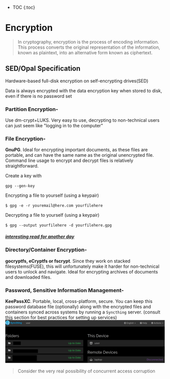 * TOC
{:toc}

# Encryption

> In cryptography, encryption is the process of encoding information. This process converts the original representation of the information, known as plaintext, into an alternative form known as ciphertext.

## SED/Opal Specification

Hardware-based full-disk encryption on self-encrypting drives(SED)

Data is always encrypted with the data encryption key when stored to disk, even if there is no password set

### Partition Encryption-

Use dm-crypt+LUKS. Very easy to use, decrypting to non-technical users can just seem like "logging in to the computer"

### File Encryption-

**GnuPG**. Ideal for encrypting important documents, as these files are portable, and can have the same name as the original unencrypted file. Command line usage to encrypt and decrypt files is relatively straightforward.

Create a key with

`gpg --gen-key`

Encrypting a file to yourself (using a keypair)

`$ gpg -e -r youremail@here.com yourfilehere`

Decrypting a file to yourself (using a keypair)

`$ gpg --output yourfilehere -d yourfilehere.gpg`

##### [interesting read for another day](https://www.philzimmermann.com/EN/essays/WhyIWrotePGP.html)

### Directory/Container Encryption-

**gocryptfs, eCryptfs or fscrypt**. Since they work on stacked filesystems(FUSE), this will unfortunately make it harder for non-technical users to unlock and navigate.
Ideal for encrypting archives of documents and downloaded files.

### Password, Sensitive Information Management-

**KeePassXC**. Portable, local, cross-platform, secure. You can keep this password database file (optionally) along with the encrypted files and containers synced across systems by running a `Syncthing` server. (consult [this](#setting-up-needed-services) section for best practices for setting up services)
![](syncthing.png)

> Consider the very real possibility of concurrent access corruption

<!-- FUTURE
data in use
data in motion (setting HTTPS-only)
DNSSEC OCSP
VPN
NTPsec -->
